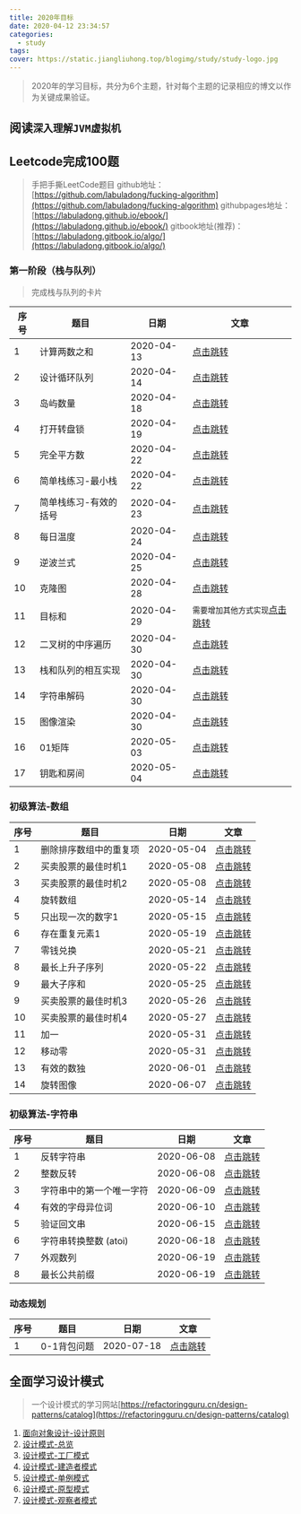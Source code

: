 ```yaml
---
title: 2020年目标
date: 2020-04-12 23:34:57
categories:
  - study
tags:
cover: https://static.jiangliuhong.top/blogimg/study/study-logo.jpg
---
```


> 2020年的学习目标，共分为6个主题，针对每个主题的记录相应的博文以作为关键成果验证。

## 阅读`深入理解JVM虚拟机`

## Leetcode完成100题

> 手把手撕LeetCode题目
> github地址：[https://github.com/labuladong/fucking-algorithm](https://github.com/labuladong/fucking-algorithm)
> githubpages地址：[https://labuladong.github.io/ebook/](https://labuladong.github.io/ebook/)
> gitbook地址(推荐)：[https://labuladong.gitbook.io/algo/](https://labuladong.gitbook.io/algo/)

### 第一阶段（栈与队列）

> 完成栈与队列的卡片

序号|题目|日期|文章
---|---|---|---
1|计算两数之和|2020-04-13|[点击跳转](/2020/04/13/java/leetcode/test1/ji_suan_liang_shu_zhi_he/)
2|设计循环队列|2020-04-14|[点击跳转](/2020/04/14/java/leetcode/test1/she_ji_xun_huan_dui_lie/)
3|岛屿数量|2020-04-18|[点击跳转](/2020/04/18/java/leetcode/test1/dao_yu_shu_liang/)
4|打开转盘锁|2020-04-19|[点击跳转](/2020/04/19/java/leetcode/test1/da_kai_zhuan_pan_suo/)
5|完全平方数|2020-04-22|[点击跳转](/2020/04/22/java/leetcode/test1/wan_quan_ping_fang_shu/)
6|简单栈练习-最小栈|2020-04-22|[点击跳转](/2020/04/22/java/leetcode/test1/jian_dan_zhan_lian_xi_zui_xiao_zhan/)
7|简单栈练习-有效的括号|2020-04-23|[点击跳转](/2020/04/23/java/leetcode/test1/jian_dan_zhan_lian_xi_you_xiao_de_gua_hao/)
8|每日温度|2020-04-24|[点击跳转](/2020/04/24/java/leetcode/test1/mei_ri_wen_du/)
9|逆波兰式|2020-04-25|[点击跳转](/2020/04/25/java/leetcode/test1/ni_bo_lan_shi/)
10|克隆图|2020-04-28|[点击跳转](/2020/04/28/java/leetcode/test1/ke_long_tu/)
11|目标和|2020-04-29|`需要增加其他方式实现`[点击跳转](/2020/04/29/java/leetcode/test1/mu_biao_he/)
12|二叉树的中序遍历|2020-04-30|[点击跳转](/2020/04/30/java/leetcode/test1/er_cha_shu_de_zhong_xu_bian_li/)
13|栈和队列的相互实现|2020-04-30|[点击跳转](/2020/04/30/java/leetcode/test1/zhan_he_dui_lie_de_xiang_hu_shi_xian/)
14|字符串解码|2020-04-30|[点击跳转](/2020/04/30/java/leetcode/test1/zi_fu_chuan_jie_ma/)
15|图像渲染|2020-04-30|[点击跳转](/2020/04/30/java/leetcode/test1/tu_xiang_xuan_ran/)
16|01矩阵|2020-05-03|[点击跳转](/2020/05/03/java/leetcode/test1/01_ju_zhen/)
17|钥匙和房间|2020-05-04|[点击跳转](/2020/05/04/java/leetcode/test1/yao_chi_he_fang_jian/)


### 初级算法-数组

序号|题目|日期|文章
---|---|---|---
1|删除排序数组中的重复项|2020-05-04|[点击跳转](/2020/05/04/java/leetcode/test2/shan_chu_pai_xu_shu_zu_zhong_de_chong_fu_xiang/)
2|买卖股票的最佳时机1|2020-05-08|[点击跳转](/2020/05/08/java/leetcode/test2/mai_mai_gu_piao_de_zui_jia_shi_ji/#I-题)
3|买卖股票的最佳时机2|2020-05-08|[点击跳转](/2020/05/08/java/leetcode/test2/mai_mai_gu_piao_de_zui_jia_shi_ji/#II-题)
4|旋转数组|2020-05-14|[点击跳转](https://leetcode-cn.com/problems/rotate-array/)
5|只出现一次的数字1|2020-05-15|[点击跳转](/2020/05/15/java/leetcode/test2/zhi_chu_xian_yi_ci_de_shu_zi/#题目1)
6|存在重复元素1|2020-05-19|[点击跳转](/2020/05/19/java/leetcode/test2/cun_zai_chong_fu_yuan_su/#题目1)
7|零钱兑换|2020-05-21|[点击跳转](/2020/05/21/java/leetcode/test2/ling_qian_dui_huan/)
8|最长上升子序列|2020-05-22|[点击跳转](https://leetcode-cn.com/problems/longest-increasing-subsequence/)
9|最大子序和|2020-05-25|[点击跳转](https://leetcode-cn.com/problems/maximum-subarray/)
9|买卖股票的最佳时机3|2020-05-26|[点击跳转](/2020/05/08/java/leetcode/test2/mai_mai_gu_piao_de_zui_jia_shi_ji/#III-题)
10|买卖股票的最佳时机4|2020-05-27|[点击跳转](/2020/05/08/java/leetcode/test2/mai_mai_gu_piao_de_zui_jia_shi_ji/#IV-题)
11|加一|2020-05-31|[点击跳转](https://leetcode-cn.com/problems/plus-one/)
12|移动零|2020-05-31|[点击跳转](https://leetcode-cn.com/problems/move-zeroes/)
13|有效的数独|2020-06-01|[点击跳转](/2020/06/01/java/leetcode/test2/you_xiao_de_shu_du/)
14| 旋转图像|2020-06-07|[点击跳转](https://leetcode-cn.com/problems/rotate-image/)

### 初级算法-字符串

序号|题目|日期|文章
---|---|---|---
1|反转字符串|2020-06-08|[点击跳转](https://leetcode-cn.com/problems/reverse-string/)
2|整数反转|2020-06-08|[点击跳转](https://leetcode-cn.com/problems/reverse-integer/)
3|字符串中的第一个唯一字符|2020-06-09|[点击跳转](https://leetcode-cn.com/problems/first-unique-character-in-a-string/)
4|有效的字母异位词|2020-06-10|[点击跳转](https://leetcode-cn.com/problems/valid-anagram/)
5|验证回文串|2020-06-15|[点击跳转](https://leetcode-cn.com/problems/valid-palindrome/)
6|字符串转换整数 (atoi)|2020-06-18|[点击跳转](/2020/06/18/java/leetcode/test2/zi_fu_chuan_zhuan_huan_zheng_shu/)
7|外观数列|2020-06-19|[点击跳转](https://leetcode-cn.com/problems/count-and-say/)
8|最长公共前缀|2020-06-19|[点击跳转](https://leetcode-cn.com/problems/longest-common-prefix/)

### 动态规划

序号|题目|日期|文章
---|---|---|---
1|0-1背包问题|2020-07-18|[点击跳转](/2020/07/18/java/leetcode/dtgh/0_1_bei_bao_wen_ti/)


## 全面学习设计模式

> 一个设计模式的学习网站[https://refactoringguru.cn/design-patterns/catalog](https://refactoringguru.cn/design-patterns/catalog)

1. [面向对象设计-设计原则](/2018/07/16/java/design/mian_xiang_dui_xiang_she_ji_she_ji_yuan_ze/)
2. [设计模式-总览](/2018/07/14/java/design/she_ji_mo_shi_zong_lan/)
3. [设计模式-工厂模式](/2020/04/19/java/design/she_ji_mo_shi_gong_han_mo_shi/)
4. [设计模式-建造者模式](/2020/04/21/java/design/she_ji_mo_shi_jian_zao_zhe_mo_shi/)
5. [设计模式-单例模式](/2020/04/21/java/design/she_ji_mo_shi_dan_li_mo_shi/)
6. [设计模式-原型模式](/2020/04/21/java/design/she_ji_mo_shi_yuan_xing_mo_shi/)
7. [设计模式-观察者模式](/2020/04/22/java/design/she_ji_mo_shi_guan_cha_zhe_mo_shi/)
